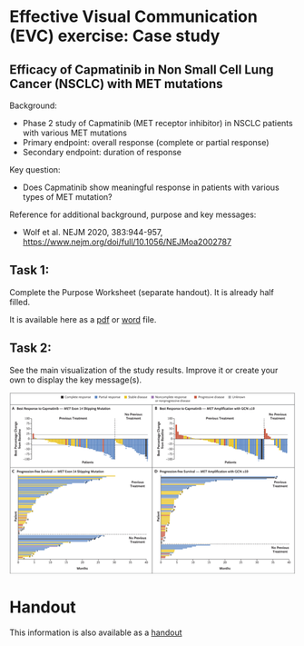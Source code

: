 # Effective Visual Communication (EVC) exercise: Case study

## Efficacy of Capmatinib in Non Small Cell Lung Cancer (NSCLC) with MET mutations

Background:

 -	Phase 2 study of Capmatinib (MET receptor inhibitor) in NSCLC patients with various MET mutations
 -	Primary endpoint: overall response (complete or partial response) 
 -	Secondary endpoint: duration of response

Key question: 
- Does Capmatinib show meaningful response in patients with various types of MET mutation?

Reference for additional background, purpose and key messages:
- Wolf et al. NEJM 2020, 383:944-957, https://www.nejm.org/doi/full/10.1056/NEJMoa2002787

## Task 1:

Complete the Purpose Worksheet (separate handout). It is already half filled.

It is available here as a [pdf](https://github.com/GraphicsPrinciples/IBC2022/blob/main/Capmatinib_purpose_worksheet.pdf) or [word](https://github.com/GraphicsPrinciples/IBC2022/blob/main/Capmatinib_purpose_worksheet.docx) file. 

## Task 2:

See the main visualization of the study results. Improve it or create your own to display the key message(s).

![image](results.png) 


# Handout

This information is also available as a [handout](https://github.com/GraphicsPrinciples/IBC2022/blob/main/Capmatinib_purpose_worksheet.pdf)
